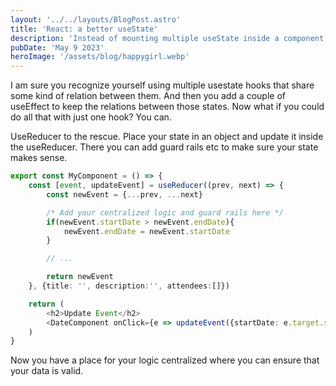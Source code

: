 ```yaml
---
layout: '../../layouts/BlogPost.astro'
title: 'React: a better useState'
description: 'Instead of mounting multiple useState inside a component, have a (second?) look at useReducer'
pubDate: 'May 9 2023'
heroImage: '/assets/blog/happygirl.webp'
---
```


I am sure you recognize yourself using multiple usestate hooks that share some kind of relation between them. And then you add a couple of useEffect to keep the relations between those states. Now what if you could do all that with just one hook? You can.

UseReducer to the rescue. Place your state in an object and update it inside the useReducer. There you can add guard rails etc to make sure your state makes sense.

```typescript
export const MyComponent = () => {
    const [event, updateEvent] = useReducer((prev, next) => {
        const newEvent = {...prev, ...next}

        /* Add your centralized logic and guard rails here */
        if(newEvent.startDate > newEvent.endDate){
            newEvent.endDate = newEvent.startDate
        }

        // ...

        return newEvent
    }, {title: '', description:'', attendees:[]})

    return (
        <h2>Update Event</h2>
        <DateComponent onClick={e => updateEvent({startDate: e.target.startdate.value, endDate: e.target.enddate.value})} />
    )
}
```

Now you have a place for your logic centralized where you can ensure that your data is valid.
